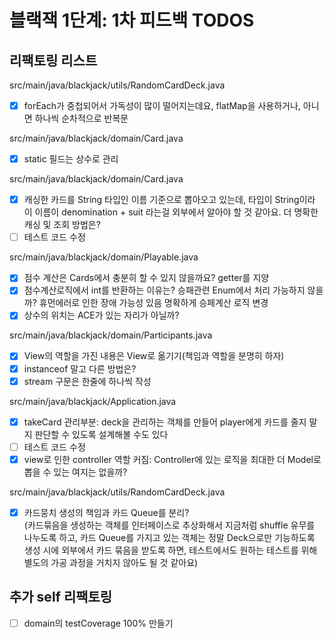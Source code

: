 # 블랙잭 1단계: 1차 피드백 TODOS

## 리팩토링 리스트

src/main/java/blackjack/utils/RandomCardDeck.java
- [x] forEach가 중첩되어서 가독성이 많이 떨어지는데요, flatMap을 사용하거나, 아니면 하나씩 순차적으로 반복문

src/main/java/blackjack/domain/Card.java
- [x] static 필드는 상수로 관리

src/main/java/blackjack/domain/Card.java
- [x] 캐싱한 카드를 String 타입인 이름 기준으로 뽑아오고 있는데, 타입이 String이라 이 이름이 denomination + suit 라는걸 외부에서 알아야 할 것 같아요.
  더 명확한 캐싱 및 조회 방법은?
- [ ] 테스트 코드 수정

src/main/java/blackjack/domain/Playable.java
- [x] 점수 계산은 Cards에서 충분히 할 수 있지 않을까요? getter를 지양
- [x] 점수계산로직에서 int를 반환하는 이유는? 승패관련 Enum에서 처리 가능하지 않을까? 휴먼에러로 인한 장애 가능성 있음
명확하게 승페계산 로직 변경
- [x] 상수의 위치는 ACE가 있는 자리가 아닐까?

src/main/java/blackjack/domain/Participants.java
- [x] View의 역할을 가진 내용은 View로 옮기기(책임과 역할을 분명히 하자)
- [x] instanceof 말고 다른 방법은?
- [x] stream 구문은 한줄에 하나씩 작성

src/main/java/blackjack/Application.java
- [x] takeCard 관리부분:  deck을 관리하는 객체를 만들어 player에게 카드를 줄지 말지 판단할 수 있도록 설계해볼 수도 있다
- [ ] 테스트 코드 수정
- [x] view로 인한 controller 역할 커짐: Controller에 있는 로직을 최대한 더 Model로 뽑을 수 있는 여지는 없을까? 

src/main/java/blackjack/utils/RandomCardDeck.java
- [x] 카드뭉치 생성의 책임과 카드 Queue를 분리?   
  (카드묶음을 생성하는 객체를 인터페이스로 추상화해서 지금처럼 shuffle 유무를 나누도록 하고,
  카드 Queue를 가지고 있는 객체는 정말 Deck으로만 기능하도록 생성 시에 외부에서 카드 묶음을 받도록 하면, 테스트에서도 원하는 테스트를 위해 별도의 가공 과정을 거치지 않아도 될 것 같아요)

## 추가 self 리팩토링
- [ ] domain의 testCoverage 100% 만들기
